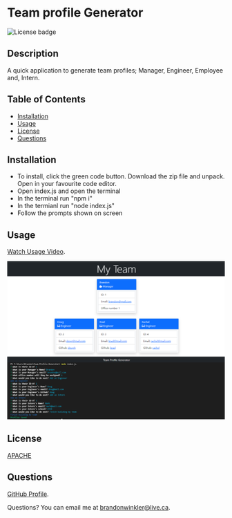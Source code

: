 
  # Team profile Generator

  ![License badge](https://img.shields.io/badge/license-Apache-blue)
  
  ## Description
  A quick application to generate team profiles; Manager, Engineer, Employee and, Intern.

  ## Table of Contents 
  
  - [Installation](#installation)
  - [Usage](#usage)
  - [License](#license)
  - [Questions](#questions)
  
  ## Installation
  - To install, click the green code button. Download the zip file and unpack. Open in your favourite code editor.
  - Open index.js and open the terminal
  - In the terminal run "npm i"
  - In the termianl run "node index.js"
  - Follow the prompts shown on screen

  ## Usage
  [Watch Usage Video](https://drive.google.com/file/d/1zb20uKC0ifwe5x9tspJQHuzmUu3RPpoI/view?usp=sharing).

  ![Screenshot](assets/images/screenshot.png)
  
  
  ## License
  [APACHE](https://www.apache.org/licenses/LICENSE-2.0.txt)
  
  ## Questions
  
  [GitHub Profile](https://github.com/bdubz93).
  
  Questions? You can email me at brandonwinkler@live.ca.
  